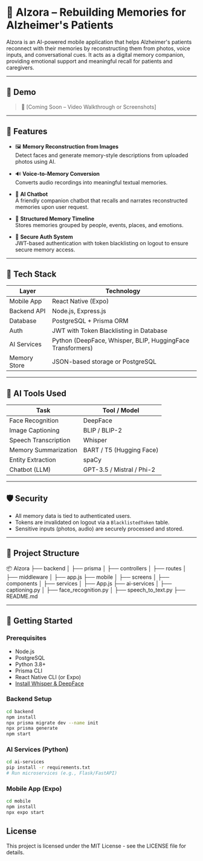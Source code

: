 # 🧠 Alzora – Rebuilding Memories for Alzheimer's Patients

Alzora is an AI-powered mobile application that helps Alzheimer's patients reconnect with their memories by reconstructing them from photos, voice inputs, and conversational cues. It acts as a digital memory companion, providing emotional support and meaningful recall for patients and caregivers.

---

## 📱 Demo

> 🔗 [Coming Soon – Video Walkthrough or Screenshots]

---

## 🌟 Features

- 🖼️ **Memory Reconstruction from Images**  
  Detect faces and generate memory-style descriptions from uploaded photos using AI.

- 🔊 **Voice-to-Memory Conversion**  
  Converts audio recordings into meaningful textual memories.

- 💬 **AI Chatbot**  
  A friendly companion chatbot that recalls and narrates reconstructed memories upon user request.

- 🧠 **Structured Memory Timeline**  
  Stores memories grouped by people, events, places, and emotions.

- 🔐 **Secure Auth System**  
  JWT-based authentication with token blacklisting on logout to ensure secure memory access.

---

## 🧩 Tech Stack

| Layer        | Technology                                |
|--------------|--------------------------------------------|
| Mobile App   | React Native (Expo)                        |
| Backend API  | Node.js, Express.js                        |
| Database     | PostgreSQL + Prisma ORM                    |
| Auth         | JWT with Token Blacklisting in Database    |
| AI Services  | Python (DeepFace, Whisper, BLIP, HuggingFace Transformers) |
| Memory Store | JSON-based storage or PostgreSQL           |

---

## 🧠 AI Tools Used

| Task                    | Tool / Model                |
|-------------------------|-----------------------------|
| Face Recognition        | DeepFace                    |
| Image Captioning        | BLIP / BLIP-2               |
| Speech Transcription    | Whisper                     |
| Memory Summarization    | BART / T5 (Hugging Face)    |
| Entity Extraction       | spaCy                       |
| Chatbot (LLM)           | GPT-3.5 / Mistral / Phi-2    |

---

## 🛡️ Security

- All memory data is tied to authenticated users.
- Tokens are invalidated on logout via a `BlacklistedToken` table.
- Sensitive inputs (photos, audio) are securely processed and stored.

---

## 📂 Project Structure

📦 Alzora
├── backend
│ ├── prisma
│ ├── controllers
│ ├── routes
│ ├── middleware
│ ├── app.js
├── mobile
│ ├── screens
│ ├── components
│ ├── services
│ ├── App.js
├── ai-services
│ ├── captioning.py
│ ├── face_recognition.py
│ ├── speech_to_text.py
├── README.md


---

## 🚀 Getting Started

### Prerequisites

- Node.js
- PostgreSQL
- Python 3.8+
- Prisma CLI
- React Native CLI (or Expo)
- [Install Whisper & DeepFace](https://github.com/openai/whisper)

### Backend Setup

```bash
cd backend
npm install
npx prisma migrate dev --name init
npx prisma generate
npm start
```

### AI Services (Python)
```bash
cd ai-services
pip install -r requirements.txt
# Run microservices (e.g., Flask/FastAPI)
```

### Mobile App (Expo)
```bash
cd mobile
npm install
npx expo start
```

## License
This project is licensed under the MIT License - see the LICENSE file for details.
